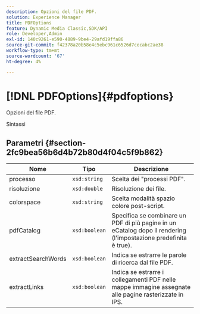```yaml
---
description: Opzioni del file PDF.
solution: Experience Manager
title: PDFOptions
feature: Dynamic Media Classic,SDK/API
role: Developer,Admin
exl-id: 140c9261-e590-4889-9be4-29afd19ffa86
source-git-commit: f42378a20b58e4c5ebc961c6526d7cecabc2ae38
workflow-type: tm+mt
source-wordcount: '67'
ht-degree: 4%

---
```


# [!DNL PDFOptions]{#pdfoptions}

Opzioni del file PDF.

Sintassi

## Parametri {#section-2fc9bea56b6d4b72b80d4f04c5f9b862}

| Nome | Tipo | Descrizione |
|---|---|---|
| processo | `xsd:string` | Scelta dei &quot;processi PDF&quot;. |
| risoluzione | `xsd:double` | Risoluzione dei file. |
| colorspace | `xsd:string` | Scelta modalità spazio colore post-script. |
| pdfCatalog | `xsd:boolean` | Specifica se combinare un PDF di più pagine in un eCatalog dopo il rendering (l&#39;impostazione predefinita è true). |
| extractSearchWords | `xsd:boolean` | Indica se estrarre le parole di ricerca dal file PDF. |
| extractLinks | `xsd:boolean` | Indica se estrarre i collegamenti PDF nelle mappe immagine assegnate alle pagine rasterizzate in IPS. |
